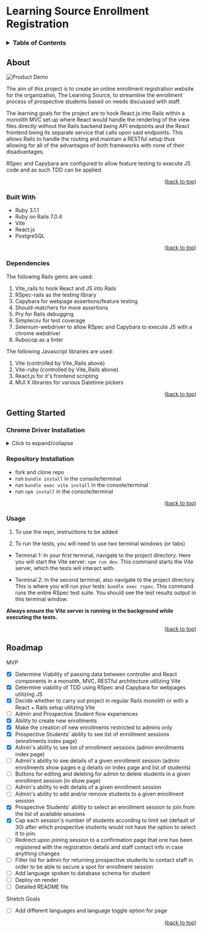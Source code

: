 # Learning Source Enrollment Registration

<!-- TABLE OF CONTENTS -->
<h3>
  <details>
    <summary>Table of Contents</summary>
    <ol>
      <li>
        <a href="#About">About</a>
        <ul>
          <li><a href="#built-with">Built With</a></li>
          <li><a href="#dependencies">Dependencies</a></li>
        </ul>
      </li>
      <li>
        <a href="#getting-started">Getting Started</a>
        <ul>
            <li><a href="#chrome_driver-installation">Chrome Driver Installation</a></li>
            <li><a href="#repository-installation">Repository Installation</a></li>
            <li><a href="#usage">Usage</a></li>
        </ul>
      </li>
      <li><a href="#roadmap">Roadmap</a></li>
    </ol>
  </details>
</h3>

<!-- About -->
## About

![Product Demo](assets/demo.gif)

The aim of this project is to create an online enrollment registration website for the organization, The Learning Source, to streamline the enrollment process of prospective students based on needs discussed with staff.

The learning goals for the project are to hook React.js into Rails within a monolith MVC set up where React would handle the rendering of the view files directly without the Rails backend being API endpoints and the React frontend being its separate service that calls upon said endpoints. This allows Rails to handle the routing and maintain a RESTful setup thus allowing for all of the advantages of both frameworks with none of their disadvantages.

RSpec and Capybara are configured to allow feature testing to execute JS code and as such TDD can be applied.

<p align="right">(<a href="#top">back to top</a>)</p>

<!-- Built With -->
### Built With

<ul>
    <li> Ruby 3.1.1 </li>
    <li> Ruby on Rails 7.0.4</li>
    <li> Vite </li>
    <li> React.js </li>
    <li> PostgreSQL </li>
</ul>

<p align="right">(<a href="#top">back to top</a>)</p>

<!-- Dependencies -->
### Dependencies

The following Rails gems are used:

1) Vite_rails to hook React and JS into Rails
2) RSpec-rails as the testing library
3) Capybara for webpage assertions/feature testing
4) Should-matchers for more assertions
5) Pry for Rails debugging
6) Simplecov for test coverage
7) Selenium-webdriver to allow RSpec and Capybara to execute JS with a chrome webdriver
8) Rubocop as a linter

The following Javascript libraries are used:

1) Vite (controlled by Vite_Rails above)
2) Vite-ruby (controlled by Vite_Rails above)
3) React.js for it's frontend scripting
4) MUI X libraries for various Datetime pickers

<p align="right">(<a href="#top">back to top</a>)</p>

<!-- Getting Started -->
## Getting Started

<!-- Installation -->
### Chrome Driver Installation

<details>
<summary> Click to expand/collapse </summary>
<br>
Chrome Driver is needed for the selenium webdriver gem to function allowing RSpec and Capybara to run the JS correctly and test the webpage contents.

### macOS

1) run `brew install --cask chromedriver`

2) run `chromeDriver -v` to confirm installation

Optional, if quarantined by macOS:

3) run `which chromedriver` to find out installation path. Output should look similar to: `/usr/local/bin/chromedriver`

4) run `xattr -d com.apple.quarantine /usr/local/bin/chromedriver`

5) confirm that it now works by repeating step 2

<p align="right">(<a href="#top">back to top</a>)</p>
</details>

<!-- Repository Installation -->
### Repository Installation

* fork and clone repo
* run `bundle install` in the console/terminal
* run `bundle exec vite install` in the console/terminal
* run `npm install` in the console/terminal

<p align="right">(<a href="#top">back to top</a>)</p>

<!-- Usage -->
### Usage

1) To use the repo, instructions to be added

2) To run the tests, you will need to use two terminal windows (or tabs)

* Terminal 1:
  In your first terminal, navigate to the project directory. Here you will start the Vite server: `npm run dev`. This command starts the Vite server, which the tests will interact with.

* Terminal 2:
  In the second terminal, also navigate to the project directory. This is where you will run your tests: `bundle exec rspec`. This command runs the entire RSpec test suite. You should see the test results output in this terminal window.

<b>Always ensure the Vite server is running in the background while executing the tests.</b>

<p align="right">(<a href="#top">back to top</a>)</p>

<!-- ROADMAP -->
## Roadmap

MVP

* [x] Determine Viability of passing data between controller and React components in a monolith, MVC, RESTful architecture utilizing Vite
* [x] Determine viability of TDD using RSpec and Capybara for webpages utilizing JS
* [x] Decide whether to carry out project in regular Rails monolith or with a React + Rails setup utilizing Vite
* [ ] Admin and Prospective Student flow experiences
* [x] Ability to create new enrollments
* [x] Make the creation of new enrollments restricted to admins only
* [x] Prospective Students' ability to see list of enrollment sessions (enrollments index page)
* [x] Admin's ability to see list of enrollment sessions (admin enrollments index page)
* [ ] Admin's ability to see details of a given enrollment session (admin enrollments show pages e.g details on index page and list of students)
* [ ] Buttons for editing and deleting for admin to delete students in a given enrollment session (in show page)
* [ ] Admin's ability to edit details of a given enrollment session
* [ ] Admin's ability to add and/or remove students to a given enrollment session
* [x] Prospective Students' ability to select an enrollment session to join from the list of available sessions
* [x] Cap each session's number of students according to limit set (default of 30) after which prospective students would not have the option to select it to join.
* [ ] Redirect upon joining session to a confirmation page that one has been registered with the registration details and staff contact info in case anything changes
* [ ] Filter list for admin for returning prospective students to contact staff in order to be able to secure a spot for enrollment session
* [ ] Add language spoken to database schema for student
* [ ] Deploy on render
* [ ] Detailed README file

Stretch Goals

* [ ] Add different languages and language toggle option for page

<p align="right">(<a href="#top">back to top</a>)</p>

